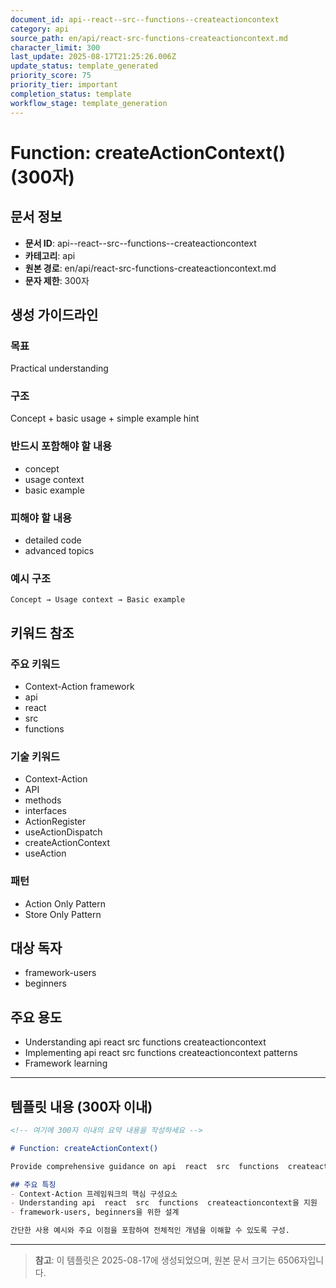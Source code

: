 ```yaml
---
document_id: api--react--src--functions--createactioncontext
category: api
source_path: en/api/react-src-functions-createactioncontext.md
character_limit: 300
last_update: 2025-08-17T21:25:26.006Z
update_status: template_generated
priority_score: 75
priority_tier: important
completion_status: template
workflow_stage: template_generation
---
```


# Function: createActionContext() (300자)

## 문서 정보
- **문서 ID**: api--react--src--functions--createactioncontext
- **카테고리**: api
- **원본 경로**: en/api/react-src-functions-createactioncontext.md
- **문자 제한**: 300자

## 생성 가이드라인

### 목표
Practical understanding

### 구조
Concept + basic usage + simple example hint

### 반드시 포함해야 할 내용
- concept
- usage context
- basic example

### 피해야 할 내용  
- detailed code
- advanced topics

### 예시 구조
```
Concept → Usage context → Basic example
```

## 키워드 참조

### 주요 키워드
- Context-Action framework
- api
- react
- src
- functions

### 기술 키워드
- Context-Action
- API
- methods
- interfaces
- ActionRegister
- useActionDispatch
- createActionContext
- useAction

### 패턴
- Action Only Pattern
- Store Only Pattern

## 대상 독자
- framework-users
- beginners

## 주요 용도
- Understanding api  react  src  functions  createactioncontext
- Implementing api  react  src  functions  createactioncontext patterns
- Framework learning

---

## 템플릿 내용 (300자 이내)

```markdown
<!-- 여기에 300자 이내의 요약 내용을 작성하세요 -->

# Function: createActionContext()

Provide comprehensive guidance on api  react  src  functions  createactioncontext

## 주요 특징
- Context-Action 프레임워크의 핵심 구성요소
- Understanding api  react  src  functions  createactioncontext을 지원
- framework-users, beginners을 위한 설계

간단한 사용 예시와 주요 이점을 포함하여 전체적인 개념을 이해할 수 있도록 구성.
```

---

> **참고**: 이 템플릿은 2025-08-17에 생성되었으며, 
> 원본 문서 크기는 6506자입니다.
